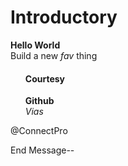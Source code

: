 <!DOCTYPE HTML>
<html>
<head>
<h1>Introductory</h1>
    </head>
<body>
<div>
<strong>Hello World</strong><br>
Build a new <em>fav</em> thing
<ul>
    <h4>Courtesy</h4>
    <strong>Github</strong><br>
        <em>Vias</em>
        </ul>
        <p>
@ConnectPro </p>
End Message--
</div>
</body>
</html>
<!---
Lorriferr/Lorriferr is a ✨ special ✨ repository because its `README.md` (this file) appears on your GitHub profile.
You can click the Preview link to take a look at your changes.
--->
